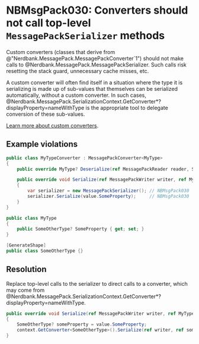 # NBMsgPack030: Converters should not call top-level `MessagePackSerializer` methods

Custom converters (classes that derive from @"Nerdbank.MessagePack.MessagePackConverter`1") should not make calls to @Nerdbank.MessagePack.MessagePackSerializer.
Such calls risk resetting the stack guard, unnecessary cache misses, etc.

A custom converter will often find itself in a situation where the type it is serializing is made up of sub-values that themselves can be serialized automatically, without a custom converter.
In such cases, @Nerdbank.MessagePack.SerializationContext.GetConverter*?displayProperty=nameWithType is the appropriate tool to delegate conversion of these sub-values.

[Learn more about custom converters](../docs/custom-converters.md).

## Example violations

```cs
public class MyTypeConverter : MessagePackConverter<MyType>
{
    public override MyType? Deserialize(ref MessagePackReader reader, SerializationContext context) => throw new System.NotImplementedException();

    public override void Serialize(ref MessagePackWriter writer, ref MyType? value, SerializationContext context)
    {
        var serializer = new MessagePackSerializer(); // NBMsgPack030
        serializer.Serialize(value.SomeProperty);     // NBMsgPack030
    }
}

public class MyType
{
    public SomeOtherType? SomeProperty { get; set; }
}

[GenerateShape]
public class SomeOtherType {}
```

## Resolution

Replace top-level calls to the serializer to direct calls to a converter, which may come from @Nerdbank.MessagePack.SerializationContext.GetConverter*?displayProperty=nameWithType.

```cs
public override void Serialize(ref MessagePackWriter writer, ref MyType? value, SerializationContext context)
{
    SomeOtherType? someProperty = value.SomeProperty;
    context.GetConverter<SomeOtherType>().Serialize(ref writer, ref someProperty, context);
}
```
